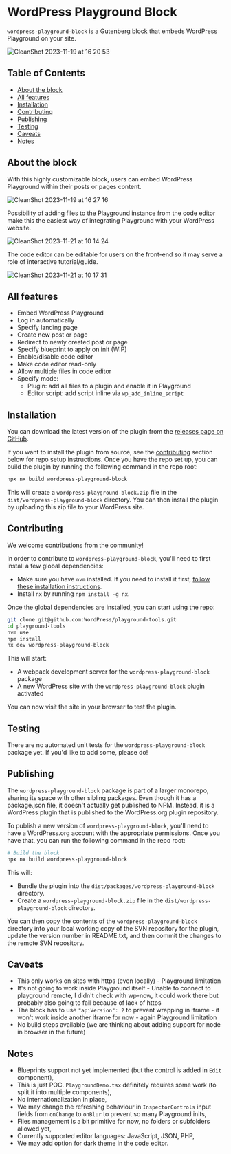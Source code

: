 # WordPress Playground Block

`wordpress-playground-block` is a Gutenberg block that embeds WordPress Playground on your site.

![CleanShot 2023-11-19 at 16 20 53](https://github.com/WordPress/playground-tools/assets/12466568/f10695cf-fc71-4954-ba91-291ef36c1386)

## Table of Contents

-   [About the block](#about-the-block)
-   [All features](#all-features)
-   [Installation](#installation)
-   [Contributing](#contributing)
-   [Publishing](#publishing)
-   [Testing](#testing)
-   [Caveats](#caveats)
-   [Notes](#notes)

## About the block

With this highly customizable block, users can embed WordPress Playground within their posts or pages content.

![CleanShot 2023-11-19 at 16 27 16](https://github.com/WordPress/playground-tools/assets/12466568/ebbc1d01-86db-4e17-a111-2aaf6fc09ea7)

Possibility of adding files to the Playground instance from the code editor make this the easiest way of integrating Playground with your WordPress website.

![CleanShot 2023-11-21 at 10 14 24](https://github.com/WordPress/playground-tools/assets/12466568/f2ff13e3-392a-4de9-aaf3-45f077abc42c)

The code editor can be editable for users on the front-end so it may serve a role of interactive tutorial/guide.

![CleanShot 2023-11-21 at 10 17 31](https://github.com/WordPress/playground-tools/assets/12466568/2702bcca-455c-43c7-8abd-4de8001e8310)

## All features

-   Embed WordPress Playground
-   Log in automatically
-   Specify landing page
-   Create new post or page
-   Redirect to newly created post or page
-   Specify blueprint to apply on init (WIP)
-   Enable/disable code editor
-   Make code editor read-only
-   Allow multiple files in code editor
-   Specify mode:
    -   Plugin: add all files to a plugin and enable it in Playground
    -   Editor script: add script inline via `wp_add_inline_script`

## Installation

You can download the latest version of the plugin from the [releases page on GitHub](https://github.com/WordPress/playground-tools/releases).

If you want to install the plugin from source, see the [contributing](#contributing) section below for repo setup instructions. Once you have the repo set up, you can build the plugin by running the following command in the repo root:

```bash
npx nx build wordpress-playground-block
```

This will create a `wordpress-playground-block.zip` file in the `dist/wordpress-playground-block` directory. You can then install the plugin by uploading this zip file to your WordPress site.

## Contributing

We welcome contributions from the community!

In order to contribute to `wordpress-playground-block`, you'll need to first install a few global dependencies:

-   Make sure you have `nvm` installed. If you need to install it first,
    [follow these installation instructions](https://github.com/nvm-sh/nvm#installation).
-   Install `nx` by running `npm install -g nx`.

Once the global dependencies are installed, you can start using the repo:

```bash
git clone git@github.com:WordPress/playground-tools.git
cd playground-tools
nvm use
npm install
nx dev wordpress-playground-block
```

This will start:

-   A webpack development server for the `wordpress-playground-block` package
-   A new WordPress site with the `wordpress-playground-block` plugin activated

You can now visit the site in your browser to test the plugin.

## Testing

There are no automated unit tests for the `wordpress-playground-block` package yet. If you'd like to add some, please do!

## Publishing

The `wordpress-playground-block` package is part of a larger monorepo, sharing its space with other sibling packages. Even though it has a package.json file, it doesn't actually get published to NPM. Instead, it is a WordPress plugin that is published to the WordPress.org plugin repository.

To publish a new version of `wordpress-playground-block`, you'll need to have a WordPress.org account with the appropriate permissions. Once you have that, you can run the following command in the repo root:

```bash
# Build the block
npx nx build wordpress-playground-block
```

This will:

-   Bundle the plugin into the `dist/packages/wordpress-playground-block` directory.
-   Create a `wordpress-playground-block.zip` file in the `dist/wordpress-playground-block` directory.

You can then copy the contents of the `wordpress-playground-block` directory into your local working copy of the SVN repository for the plugin, update the version number in README.txt, and then commit the changes to the remote SVN repository.

## Caveats

-   This only works on sites with https (even locally) - Playground limitation
-   It's not going to work inside Playground itself - Unable to connect to playground remote, I didn't check with wp-now, it could work there but probably also going to fail because of lack of https
-   The block has to use `"apiVersion": 2` to prevent wrapping in iframe - it won't work inside another iframe for now - again Playground limitation
-   No build steps available (we are thinking about adding support for node in browser in the future)

## Notes

-   Blueprints support not yet implemented (but the control is added in `Edit` component),
-   This is just POC. `PlaygroundDemo.tsx` definitely requires some work (to split it into multiple components),
-   No internationalization in place,
-   We may change the refreshing behaviour in `InspectorControls` input fields from `onChange` to `onBlur` to prevent so many Playground inits,
-   Files management is a bit primitive for now, no folders or subfolders allowed yet,
-   Currently supported editor languages: JavaScript, JSON, PHP,
-   We may add option for dark theme in the code editor.

